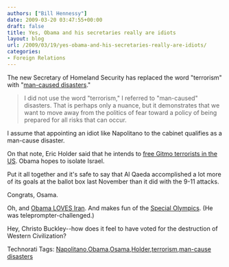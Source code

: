 ```yaml
---
authors: ["Bill Hennessy"]
date: 2009-03-20 03:47:55+00:00
draft: false
title: Yes, Obama and his secretaries really are idiots
layout: blog
url: /2009/03/19/yes-obama-and-his-secretaries-really-are-idiots/
categories:
- Foreign Relations
---
```


The new Secretary of Homeland Security has replaced the word "terrorism" with "[man-caused disasters](https://ace.mu.nu/archives/284583.php)."

> I did not use the word "terrorism," I referred to "man-caused" disasters. That is perhaps only a nuance, but it demonstrates that we want to move away from the politics of fear toward a policy of being prepared for all risks that can occur.
> 
> 

I assume that appointing an idiot like Napolitano to the cabinet qualifies as a man-cause disaster.

On that note, Eric Holder said that he intends to [free Gitmo terrorists in the US](https://hotair.com/archives/2009/03/19/ready-to-welcome-your-friendly-neighborhood-gitmo-terrorist/). Obama hopes to isolate Israel.

Put it all together and it's safe to say that Al Qaeda accomplished a lot more of its goals at the ballot box last November than it did with the 9-11 attacks.

Congrats, Osama.

Oh, and [Obama LOVES Iran](https://www.foxnews.com/politics/first100days/2009/03/19/obama-reaches-iran-looks-engagement/). And makes fun of the [Special Olympics](https://www.foxnews.com/politics/2009/03/19/obama-tells-leno-stunned-aig-bonuses/). (He was teleprompter-challenged.)

Hey, Christo Buckley--how does it feel to have voted for the destruction of Western Civilization?

Technorati Tags: [Napolitano](https://technorati.com/tags/Napolitano),[Obama](https://technorati.com/tags/Obama),[Osama](https://technorati.com/tags/Osama),[Holder](https://technorati.com/tags/Holder),[terrorism](https://technorati.com/tags/terrorism),[man-cause disasters](https://technorati.com/tags/man-cause%20disasters)
